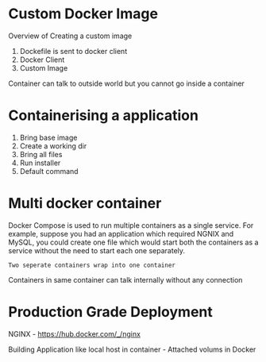 # Custom Docker Image

Overview of Creating a custom image

1. Dockefile is sent to docker client
2. Docker Client
3. Custom Image

Container can talk to outside world but you cannot go inside a container

# Containerising a application

1. Bring base image
2. Create a working dir
3. Bring all files
4. Run installer
5. Default command

# Multi docker container

Docker Compose is used to run multiple containers as a single service. For example, suppose you had an application which required NGNIX and MySQL, you could create one file which would start both the containers as a service without the need to start each one separately.

`Two seperate containers wrap into one container`

Containers in same container can talk internally without any connection

# Production Grade Deployment

NGINX - https://hub.docker.com/_/nginx

Building Application like local host in container - Attached volums in Docker
